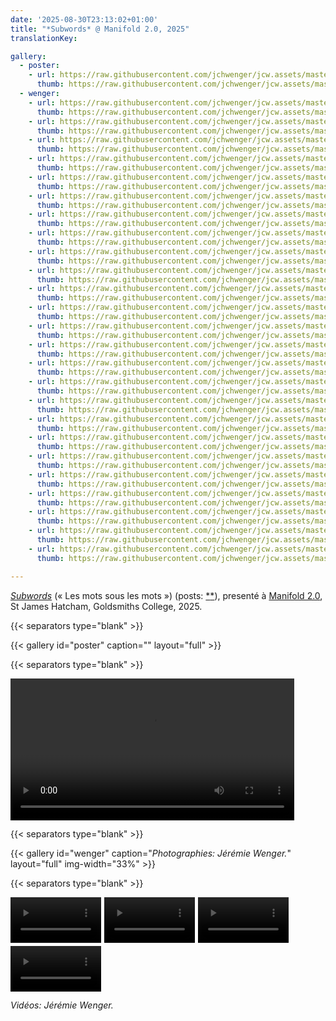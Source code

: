 ```yaml
---
date: '2025-08-30T23:13:02+01:00'
title: "*Subwords* @ Manifold 2.0, 2025"
translationKey:

gallery:
  - poster:
    - url: https://raw.githubusercontent.com/jchwenger/jcw.assets/master/shows/2025.manifold2-0/poster.jpg
      thumb: https://raw.githubusercontent.com/jchwenger/jcw.assets/master/shows/2025.manifold2-0/poster.low.jpg
  - wenger:
    - url: https://raw.githubusercontent.com/jchwenger/jcw.assets/master/shows/2025.manifold2-0/wenger/subwords.manifold2-0.01.jpg
      thumb: https://raw.githubusercontent.com/jchwenger/jcw.assets/master/shows/2025.manifold2-0/wenger/subwords.manifold2-0.01.low.jpg
    - url: https://raw.githubusercontent.com/jchwenger/jcw.assets/master/shows/2025.manifold2-0/wenger/subwords.manifold2-0.02.jpg
      thumb: https://raw.githubusercontent.com/jchwenger/jcw.assets/master/shows/2025.manifold2-0/wenger/subwords.manifold2-0.02.low.jpg
    - url: https://raw.githubusercontent.com/jchwenger/jcw.assets/master/shows/2025.manifold2-0/wenger/subwords.manifold2-0.03.jpg
      thumb: https://raw.githubusercontent.com/jchwenger/jcw.assets/master/shows/2025.manifold2-0/wenger/subwords.manifold2-0.03.low.jpg
    - url: https://raw.githubusercontent.com/jchwenger/jcw.assets/master/shows/2025.manifold2-0/wenger/subwords.manifold2-0.04.jpg
      thumb: https://raw.githubusercontent.com/jchwenger/jcw.assets/master/shows/2025.manifold2-0/wenger/subwords.manifold2-0.04.low.jpg
    - url: https://raw.githubusercontent.com/jchwenger/jcw.assets/master/shows/2025.manifold2-0/wenger/subwords.manifold2-0.05.jpg
      thumb: https://raw.githubusercontent.com/jchwenger/jcw.assets/master/shows/2025.manifold2-0/wenger/subwords.manifold2-0.05.low.jpg
    - url: https://raw.githubusercontent.com/jchwenger/jcw.assets/master/shows/2025.manifold2-0/wenger/subwords.manifold2-0.06.jpg
      thumb: https://raw.githubusercontent.com/jchwenger/jcw.assets/master/shows/2025.manifold2-0/wenger/subwords.manifold2-0.06.low.jpg
    - url: https://raw.githubusercontent.com/jchwenger/jcw.assets/master/shows/2025.manifold2-0/wenger/subwords.manifold2-0.07.jpg
      thumb: https://raw.githubusercontent.com/jchwenger/jcw.assets/master/shows/2025.manifold2-0/wenger/subwords.manifold2-0.07.low.jpg
    - url: https://raw.githubusercontent.com/jchwenger/jcw.assets/master/shows/2025.manifold2-0/wenger/subwords.manifold2-0.08.jpg
      thumb: https://raw.githubusercontent.com/jchwenger/jcw.assets/master/shows/2025.manifold2-0/wenger/subwords.manifold2-0.08.low.jpg
    - url: https://raw.githubusercontent.com/jchwenger/jcw.assets/master/shows/2025.manifold2-0/wenger/subwords.manifold2-0.10.jpg
      thumb: https://raw.githubusercontent.com/jchwenger/jcw.assets/master/shows/2025.manifold2-0/wenger/subwords.manifold2-0.10.low.jpg
    - url: https://raw.githubusercontent.com/jchwenger/jcw.assets/master/shows/2025.manifold2-0/wenger/subwords.manifold2-0.11.jpg
      thumb: https://raw.githubusercontent.com/jchwenger/jcw.assets/master/shows/2025.manifold2-0/wenger/subwords.manifold2-0.11.low.jpg
    - url: https://raw.githubusercontent.com/jchwenger/jcw.assets/master/shows/2025.manifold2-0/wenger/subwords.manifold2-0.13.jpg
      thumb: https://raw.githubusercontent.com/jchwenger/jcw.assets/master/shows/2025.manifold2-0/wenger/subwords.manifold2-0.13.low.jpg
    - url: https://raw.githubusercontent.com/jchwenger/jcw.assets/master/shows/2025.manifold2-0/wenger/subwords.manifold2-0.14.jpg
      thumb: https://raw.githubusercontent.com/jchwenger/jcw.assets/master/shows/2025.manifold2-0/wenger/subwords.manifold2-0.14.low.jpg
    - url: https://raw.githubusercontent.com/jchwenger/jcw.assets/master/shows/2025.manifold2-0/wenger/subwords.manifold2-0.15.jpg
      thumb: https://raw.githubusercontent.com/jchwenger/jcw.assets/master/shows/2025.manifold2-0/wenger/subwords.manifold2-0.15.low.jpg
    - url: https://raw.githubusercontent.com/jchwenger/jcw.assets/master/shows/2025.manifold2-0/wenger/subwords.manifold2-0.16.jpg
      thumb: https://raw.githubusercontent.com/jchwenger/jcw.assets/master/shows/2025.manifold2-0/wenger/subwords.manifold2-0.16.low.jpg
    - url: https://raw.githubusercontent.com/jchwenger/jcw.assets/master/shows/2025.manifold2-0/wenger/subwords.manifold2-0.17.jpg
      thumb: https://raw.githubusercontent.com/jchwenger/jcw.assets/master/shows/2025.manifold2-0/wenger/subwords.manifold2-0.17.low.jpg
    - url: https://raw.githubusercontent.com/jchwenger/jcw.assets/master/shows/2025.manifold2-0/wenger/subwords.manifold2-0.19.jpg
      thumb: https://raw.githubusercontent.com/jchwenger/jcw.assets/master/shows/2025.manifold2-0/wenger/subwords.manifold2-0.19.low.jpg
    - url: https://raw.githubusercontent.com/jchwenger/jcw.assets/master/shows/2025.manifold2-0/wenger/subwords.manifold2-0.21.jpg
      thumb: https://raw.githubusercontent.com/jchwenger/jcw.assets/master/shows/2025.manifold2-0/wenger/subwords.manifold2-0.21.low.jpg
    - url: https://raw.githubusercontent.com/jchwenger/jcw.assets/master/shows/2025.manifold2-0/wenger/subwords.manifold2-0.22.jpg
      thumb: https://raw.githubusercontent.com/jchwenger/jcw.assets/master/shows/2025.manifold2-0/wenger/subwords.manifold2-0.22.low.jpg
    - url: https://raw.githubusercontent.com/jchwenger/jcw.assets/master/shows/2025.manifold2-0/wenger/subwords.manifold2-0.23.jpg
      thumb: https://raw.githubusercontent.com/jchwenger/jcw.assets/master/shows/2025.manifold2-0/wenger/subwords.manifold2-0.23.low.jpg
    - url: https://raw.githubusercontent.com/jchwenger/jcw.assets/master/shows/2025.manifold2-0/wenger/subwords.manifold2-0.24.jpg
      thumb: https://raw.githubusercontent.com/jchwenger/jcw.assets/master/shows/2025.manifold2-0/wenger/subwords.manifold2-0.24.low.jpg
    - url: https://raw.githubusercontent.com/jchwenger/jcw.assets/master/shows/2025.manifold2-0/wenger/subwords.manifold2-0.25.jpg
      thumb: https://raw.githubusercontent.com/jchwenger/jcw.assets/master/shows/2025.manifold2-0/wenger/subwords.manifold2-0.25.low.jpg
    - url: https://raw.githubusercontent.com/jchwenger/jcw.assets/master/shows/2025.manifold2-0/wenger/subwords.manifold2-0.26.jpg
      thumb: https://raw.githubusercontent.com/jchwenger/jcw.assets/master/shows/2025.manifold2-0/wenger/subwords.manifold2-0.26.low.jpg
    - url: https://raw.githubusercontent.com/jchwenger/jcw.assets/master/shows/2025.manifold2-0/wenger/subwords.manifold2-0.27.jpg
      thumb: https://raw.githubusercontent.com/jchwenger/jcw.assets/master/shows/2025.manifold2-0/wenger/subwords.manifold2-0.27.low.jpg
    - url: https://raw.githubusercontent.com/jchwenger/jcw.assets/master/shows/2025.manifold2-0/wenger/subwords.manifold2-0.28.jpg
      thumb: https://raw.githubusercontent.com/jchwenger/jcw.assets/master/shows/2025.manifold2-0/wenger/subwords.manifold2-0.28.low.jpg
    - url: https://raw.githubusercontent.com/jchwenger/jcw.assets/master/shows/2025.manifold2-0/wenger/subwords.manifold2-0.29.jpg
      thumb: https://raw.githubusercontent.com/jchwenger/jcw.assets/master/shows/2025.manifold2-0/wenger/subwords.manifold2-0.29.low.jpg

---
```


[*Subwords*](/subwords) (« Les mots sous les mots ») (posts: [\*](https://www.instagram.com/p/DMYFHf8N4d0)[\*](https://www.instagram.com/p/DMnNhyeoFE2)), presenté à [Manifold 2.0](https://www.instagram.com/p/DMYFHf8N4d0), St James Hatcham, Goldsmiths College, 2025.

{{< separators type="blank" >}}

{{< gallery id="poster" caption="" layout="full" >}}

{{< separators type="blank" >}}

<video width="90%" controls>
  <source src="https://raw.githubusercontent.com/jchwenger/jcw.assets/master/shows/2025.manifold2-0/poster.mp4" type="video/mp4">
  Your browser does not support HTML video.
</video>

{{< separators type="blank" >}}

{{< gallery id="wenger" caption="*Photographies: Jérémie Wenger.*" layout="full" img-width="33%" >}}

{{< separators type="blank" >}}

<div style="width: 90%; display:flex; gap:5px; flex-wrap: wrap">
  <video width="32%" controls>
    <source src="https://raw.githubusercontent.com/jchwenger/jcw.assets/master/shows/2025.manifold2-0/wenger/subwords.manifold2-0.09.mp4" type="video/mp4">
    Your browser does not support HTML video.
  </video>
  <video width="32%" controls>
    <source src="https://raw.githubusercontent.com/jchwenger/jcw.assets/master/shows/2025.manifold2-0/wenger/subwords.manifold2-0.12.mp4" type="video/mp4">
    Your browser does not support HTML video.
  </video>
  <video width="32%" controls>
    <source src="https://raw.githubusercontent.com/jchwenger/jcw.assets/master/shows/2025.manifold2-0/wenger/subwords.manifold2-0.18.mp4" type="video/mp4">
    Your browser does not support HTML video.
  </video>
  <video width="32%" controls>
    <source src="https://raw.githubusercontent.com/jchwenger/jcw.assets/master/shows/2025.manifold2-0/wenger/subwords.manifold2-0.20.mp4" type="video/mp4">
    Your browser does not support HTML video.
  </video>
</div>

*Vidéos: Jérémie Wenger.*
